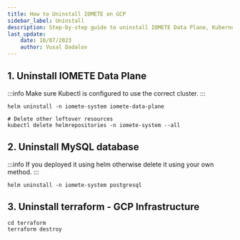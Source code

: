 ```yaml
---
title: How to Uninstall IOMETE on GCP
sidebar_label: Uninstall
description: Step-by-step guide to uninstall IOMETE Data Plane, Kubernetes resources and GCP infrastructure for IOMETE users 
last_update:
    date: 10/07/2023
    author: Vusal Dadalov
---
```


## 1. Uninstall IOMETE Data Plane

:::info
Make sure Kubectl is configured to use the correct cluster.
:::

```shell
helm uninstall -n iomete-system iomete-data-plane

# Delete other leftover resources
kubectl delete helmrepositories -n iomete-system --all
```

## 2. Uninstall MySQL database

:::info
If you deployed it using helm otherwise delete it using your own method.
:::

```shell
helm uninstall -n iomete-system postgresql
```

## 3. Uninstall terraform - GCP Infrastructure

```shell
cd terraform
terraform destroy
```

